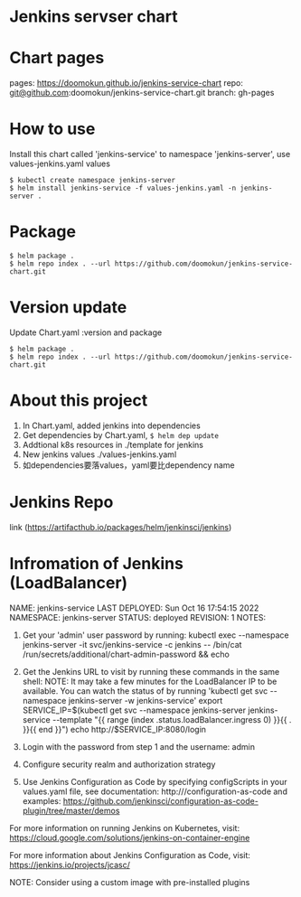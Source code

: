 # Jenkins servser chart

# Chart pages
pages: https://doomokun.github.io/jenkins-service-chart
repo: git@github.com:doomokun/jenkins-service-chart.git
branch: gh-pages

# How to use
Install this chart called 'jenkins-service' to namespace 'jenkins-server', use values-jenkins.yaml values
```
$ kubectl create namespace jenkins-server
$ helm install jenkins-service -f values-jenkins.yaml -n jenkins-server .
```

# Package
```
$ helm package .
$ helm repo index . --url https://github.com/doomokun/jenkins-service-chart.git
```

# Version update
Update Chart.yaml :version and package
```
$ helm package .
$ helm repo index . --url https://github.com/doomokun/jenkins-service-chart.git
```

# About this project
1. In Chart.yaml, added jenkins into dependencies
2. Get dependencies by Chart.yaml, ```$ helm dep update```
3. Addtional k8s resources in ./template for jenkins
4. New jenkins values ./values-jenkins.yaml
5. 如dependencies要落values，yaml要比dependency name

# Jenkins Repo
link (https://artifacthub.io/packages/helm/jenkinsci/jenkins)

# Infromation of Jenkins (LoadBalancer)
NAME: jenkins-service
LAST DEPLOYED: Sun Oct 16 17:54:15 2022
NAMESPACE: jenkins-server
STATUS: deployed
REVISION: 1
NOTES:
1. Get your 'admin' user password by running:
  kubectl exec --namespace jenkins-server -it svc/jenkins-service -c jenkins -- /bin/cat /run/secrets/additional/chart-admin-password && echo
2. Get the Jenkins URL to visit by running these commands in the same shell:
  NOTE: It may take a few minutes for the LoadBalancer IP to be available.
        You can watch the status of by running 'kubectl get svc --namespace jenkins-server -w jenkins-service'
  export SERVICE_IP=$(kubectl get svc --namespace jenkins-server jenkins-service --template "{{ range (index .status.loadBalancer.ingress 0) }}{{ . }}{{ end }}")
  echo http://$SERVICE_IP:8080/login

3. Login with the password from step 1 and the username: admin
4. Configure security realm and authorization strategy
5. Use Jenkins Configuration as Code by specifying configScripts in your values.yaml file, see documentation: http:///configuration-as-code and examples: https://github.com/jenkinsci/configuration-as-code-plugin/tree/master/demos

For more information on running Jenkins on Kubernetes, visit:
https://cloud.google.com/solutions/jenkins-on-container-engine

For more information about Jenkins Configuration as Code, visit:
https://jenkins.io/projects/jcasc/


NOTE: Consider using a custom image with pre-installed plugins